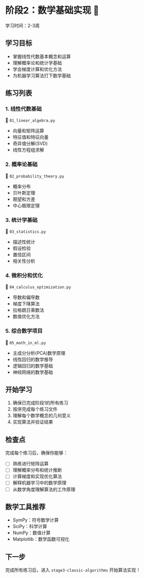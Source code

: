 # 阶段2：数学基础实现 🔢

学习时间：2-3周

## 学习目标
- 掌握线性代数基本概念和运算
- 理解概率论和统计学基础
- 学会梯度计算和优化方法
- 为机器学习算法打下数学基础

## 练习列表

### 1. 线性代数基础
📁 `01_linear_algebra.py`
- 向量和矩阵运算
- 特征值和特征向量
- 奇异值分解(SVD)
- 线性方程组求解

### 2. 概率论基础
📁 `02_probability_theory.py`
- 概率分布
- 贝叶斯定理
- 期望和方差
- 中心极限定理

### 3. 统计学基础
📁 `03_statistics.py`
- 描述性统计
- 假设检验
- 置信区间
- 相关性分析

### 4. 微积分和优化
📁 `04_calculus_optimization.py`
- 导数和偏导数
- 梯度下降算法
- 拉格朗日乘数法
- 数值优化方法

### 5. 综合数学项目
📁 `05_math_in_ml.py`
- 主成分分析(PCA)数学原理
- 线性回归的数学推导
- 逻辑回归的数学基础
- 神经网络的数学基础

## 开始学习

1. 确保已完成阶段1的所有练习
2. 按序完成每个练习文件
3. 理解每个数学概念的几何意义
4. 实现算法并验证结果

## 检查点

完成每个练习后，确保你能够：
- [ ] 熟练进行矩阵运算
- [ ] 理解概率分布和统计推断
- [ ] 计算梯度和实现优化算法
- [ ] 解释机器学习中的数学原理
- [ ] 从数学角度理解算法的工作原理

## 数学工具推荐
- SymPy：符号数学计算
- SciPy：科学计算
- NumPy：数值计算
- Matplotlib：数学函数可视化

## 下一步
完成所有练习后，进入 `stage3-classic-algorithms` 开始算法实现！